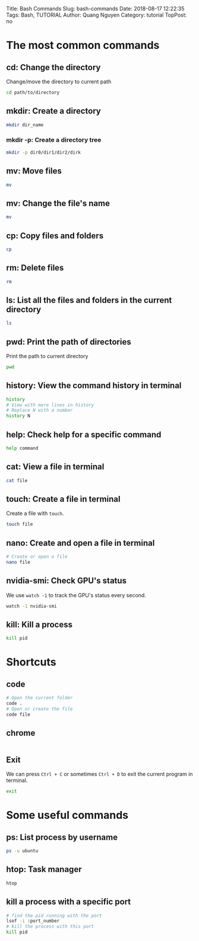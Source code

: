 Title: Bash Commands
Slug: bash-commands
Date: 2018-08-17 12:22:35
Tags: Bash, TUTORIAL
Author: Quang Nguyen
Category: tutorial
TopPost: no

# The most common commands

## cd: Change the directory
Change/move the directory to current path
```bash
cd path/to/directory
```

## mkdir: Create a directory
```bash
mkdir dir_name
```

### mkdir -p: Create a directory tree
```bash
mkdir -p dir0/dir1/dir2/dirk
```

## mv: Move files
```bash
mv

```
## mv: Change the file's name
```bash
mv
```

## cp: Copy files and folders
```bash
cp
```

## rm: Delete files
```bash
rm
```

## ls: List all the files and folders in the current directory
```bash
ls
```

## pwd: Print the path of directories
Print the path to current directory
```bash
pwd
```

## history: View the command history in terminal

```bash
history
# View with more lines in history
# Replace N with a number
history N
```

## help: Check help for a specific command 
```bash
help command
```

## cat: View a file in terminal
```bash
cat file
```

## touch: Create a file in terminal
Create a file with `touch`.
```bash
touch file
```

## nano: Create and open a file in terminal
```bash
# Create or open a file
nano file
```

## nvidia-smi: Check GPU's status
We use `watch -1` to track the GPU's status every second. 
```bash
watch -1 nvidia-smi
```

## kill: Kill a process 
```bash
kill pid
```
# Shortcuts


## code 
```bash
# Open the current folder
code .
# Open or create the file
code file
```

## chrome
```bash
```

## Exit
We can press `Ctrl + C` or sometimes `Ctrl + D` to exit the current program in terminal.

```bash
exit
```

# Some useful commands

## ps: List process by username
```bash
ps -u ubuntu
```

## htop: Task manager
```bash
htop
```

## kill a process with a specific port
```bash
# find the pid running with the port 
lsof -i :port_number
# kill the process with this port
kill pid
```

## 
```bash

```
